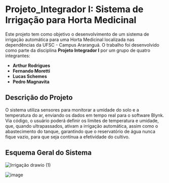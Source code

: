 # Projeto_Integrador I: Sistema de Irrigação para Horta Medicinal

Este projeto tem como objetivo o desenvolvimento de um sistema de irrigação automática para uma Horta Medicinal localizada nas dependências da UFSC - Campus Araranguá. O trabalho foi desenvolvido como parte da disciplina **Projeto Integrador I** por um grupo de quatro integrantes:

- **Arthur Rodrigues**
- **Fernando Moretti**
- **Lucas Schemes**
- **Pedro Magnavita**

## Descrição do Projeto
O sistema utiliza sensores para monitorar a umidade do solo e a temperatura do ar, enviando os dados em tempo real para o software Blynk. Via código, o usuário poderá definir os limites de temperatura e umidade,  que, quando ultrapassados, ativam a irrigação automática, assim como o abastecimento do tanque, garantindo que o reservatório de água nunca fique vazio, para que seja contínua a efetividade do cultivo.

## Esquema Geral do Sistema
![Irrigação drawio (1)](https://github.com/user-attachments/assets/a1357d2c-8834-49f1-b013-14b51f24a0bd)

![image](https://github.com/user-attachments/assets/79e03bca-cfce-4e53-8547-6ace4d92960b)
